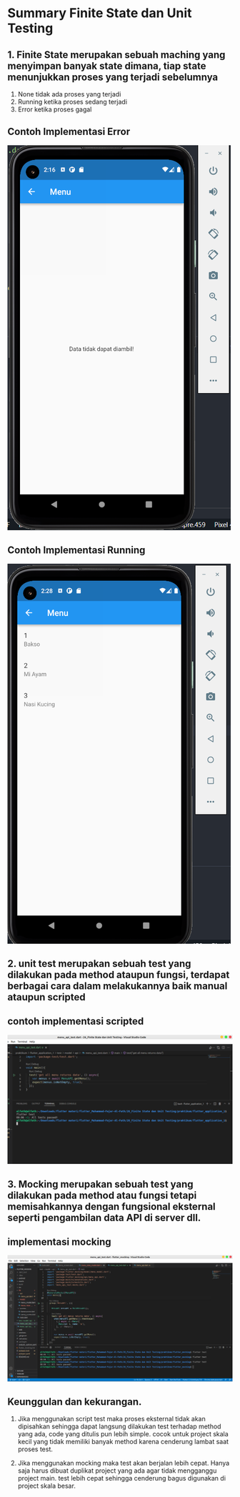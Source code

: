 # Summary Finite State dan Unit Testing

## 1. Finite State merupakan sebuah maching yang menyimpan banyak state dimana, tiap state menunjukkan proses yang terjadi sebelumnya

1. None tidak ada proses yang terjadi
2. Running ketika proses sedang terjadi
3. Error ketika proses gagal

## Contoh Implementasi Error

![gambar 1](screenshots/error.PNG)

## Contoh Implementasi Running

![gambar 2](screenshots/running.PNG)

## 2. unit test merupakan sebuah test yang dilakukan pada method ataupun fungsi, terdapat berbagai cara dalam melakukannya baik manual ataupun scripted
## contoh implementasi scripted
![gambar 3](screenshots/script_test.png)

## 3. Mocking merupakan sebuah test yang dilakukan pada method atau fungsi tetapi memisahkannya dengan fungsional eksternal seperti pengambilan data API di server dll.
## implementasi mocking
![gambar 4](screenshots/mocking.png)

## Keunggulan dan kekurangan. 
1. Jika menggunakan script test maka proses eksternal tidak akan dipisahkan sehingga dapat langsung dilakukan test terhadap method yang ada, code yang ditulis pun lebih simple. cocok untuk project skala kecil yang tidak memiliki banyak method karena cenderung lambat saat proses test.

2. Jika menggunakan mocking maka test akan berjalan lebih cepat. Hanya saja harus dibuat duplikat project yang ada agar tidak mengganggu project main. test lebih cepat sehingga cenderung bagus digunakan di project skala besar.
